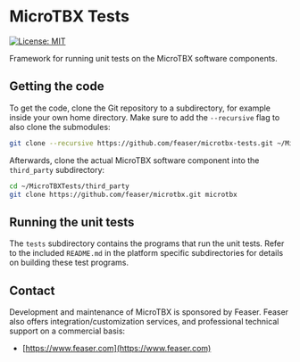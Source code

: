 # MicroTBX Tests
[![License: MIT](https://img.shields.io/badge/License-MIT-yellow.svg)](https://opensource.org/licenses/MIT)

Framework for running unit tests on the MicroTBX software components.

## Getting the code

To get the code, clone the Git repository to a subdirectory, for example inside your own home directory. Make sure to add the `--recursive` flag to also clone the submodules:

```bash
git clone --recursive https://github.com/feaser/microtbx-tests.git ~/MicroTBXTests
```

Afterwards, clone the actual MicroTBX software component into the `third_party` subdirectory:

```bash
cd ~/MicroTBXTests/third_party
git clone https://github.com/feaser/microtbx.git microtbx
```

## Running the unit tests

The `tests` subdirectory contains the programs that run the unit tests. Refer to the included `README.md` in the platform specific subdirectories for details on building these test programs.

## Contact

Development and maintenance of MicroTBX is sponsored by Feaser. Feaser also offers integration/customization services, and professional technical support on a commercial basis:

* [https://www.feaser.com](https://www.feaser.com)

